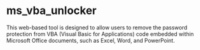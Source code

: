 # ms_vba_unlocker
This web-based tool is designed to allow users to remove the password protection from VBA (Visual Basic for Applications) code embedded within Microsoft Office documents, such as Excel, Word, and PowerPoint.
